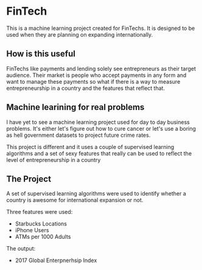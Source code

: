 
# FinTech

This is a machine learning project created for FinTechs. It is designed to be used when they are planning on expanding internationally.

## How is this useful

FinTechs like payments and lending solely see entrepreneurs as their target audience. Their market is people who accept payments in any form and want to manage these payments so what if there is a way to measure entrepreneurship in a country and the features that reflect that.

## Machine learining for real problems

I have yet to see a machine learning project used for day to day business problems. It's either let's figure out how to cure cancer or let's use a boring as hell government datasets to project future crime rates.

This project is different and it uses a couple of supervised learning algorithms and a set of sexy features that really can be used to reflect the level of entrepreneurship in a country 

## The Project

A set of supervised learning algorithms were used to identify whether a country is awesome for international expansion or not.

Three features were used:
- Starbucks Locations
- iPhone Users 
- ATMs per 1000 Adults

The output:
- 2017 Global Enterpnerhsip Index

